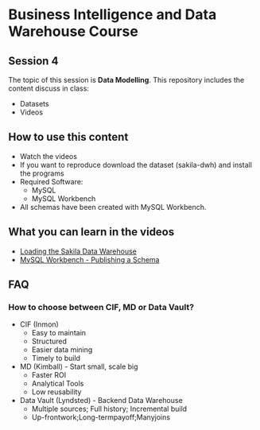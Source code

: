 # Business Intelligence and Data Warehouse Course

## Session 4

The topic of this session is **Data Modelling**. This repository includes the content discuss in class:

  - Datasets
  - Videos

## How to use this content

  - Watch the videos
  - If you want to reproduce download the dataset (sakila-dwh) and install the programs
  - Required Software:
	  - MySQL
	  - MySQL Workbench
  - All schemas have been created with MySQL Workbench.
  
## What you can learn in the videos

  - [Loading the Sakila Data Warehouse](https://vimeo.com/242391229)
  - [MySQL Workbench - Publishing a Schema](https://vimeo.com/234888753)
  
## FAQ

### How to choose between CIF, MD or Data Vault?

  - CIF (Inmon)
  	- Easy to maintain
	- Structured
	- Easier data mining
	- Timely to build
  - MD (Kimball)
    	- Start small, scale big
	- Faster ROI
	- Analytical Tools
	- Low reusability
  - Data Vault (Lyndsted)
    	- Backend Data Warehouse
	- Multiple sources; Full history; Incremental build
	- Up-frontwork;Long-termpayoff;Manyjoins
